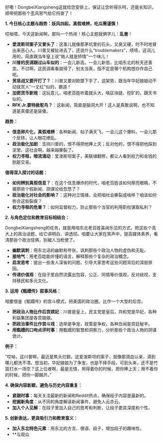 好嘞！DongbeiXiangsheng这就给您安排上，保证让您听得乐呵，还能长知识，顺带把那些个歪风邪气给它捋直了！

**1. 今日核心主题与趋势：妖风四起，真假难辨，吃瓜需谨慎！**

哎呦喂，今天这新闻啊，那叫一个热闹！核心主题就俩字儿：**乱套**！

*   **爱泼斯坦案子又冒头了**：这事儿就像那茅坑里的石头，又臭又硬，时不时地冒出来恶心人。川普又被扯进去了，还说什么“troublemakers”，啧啧，这词儿用的，简直跟当年皇上说“贱人就是矫情”一个味儿！
*   **川普的民调跟过山车似的**：一会儿新高，一会儿新低，比咱东北的秋天还善变。不过啊，这民调看看就得了，别太当真，指不定是哪个机构想炒作自己呢。
*   **贸易战又要开打了？**：川普又要对欧盟下手了，这架势，跟当年华妃娘娘动不动就赏人“一丈红”似的，霸道！
*   **加密货币新规**：这玩意儿，咱老百姓听着就头大，啥区块链、挖矿的，跟天书似的。
*   **RFK Jr.要特赦鸵鸟？**：这新闻，简直是脑洞大开！这人是真敢说啊，也不知道是真傻还是装傻。

**趋势：**

*   **信息碎片化，真假难辨**：各种新闻、帖子满天飞，一会儿这个爆料，一会儿那个反转，让人眼花缭乱。
*   **政治极化加剧**：支持川普的，恨不得把他捧上天；反对他的，恨不得把他踩到泥里。这社会啊，越来越撕裂了。
*   **权力寻租，暗流涌动**：爱泼斯坦案子，美联储翻修，都让人看到权力和金钱的肮脏交易。

**值得深入探讨的话题：**

*   **如何辨别真假信息？**：在这个信息爆炸的时代，咱老百姓该如何擦亮眼睛，不被那些个假新闻、阴谋论给忽悠了？
*   **政治极化对社会的影响？**：这种对立情绪，会把咱社会撕裂成啥样？咱该如何弥合这些裂痕？
*   **权力寻租的危害？**：如何监督权力，防止那些个当官的利用职权谋取私利？

**2. 与角色定位和教育目标相结合：**

DongbeiXiangsheng的任务，就是用咱东北老百姓喜闻乐见的方式，把这些个高大上的政治话题，给它讲明白、讲透彻。咱要让大家在笑声中，提高媒体素养，看清那些个政治伎俩，别被人当枪使了。

*   **幽默讽刺**：用东北话的幽默和夸张，讽刺那些个政治人物的虚伪和无耻。
*   **接地气**：用老百姓能听懂的语言，解释那些个复杂的政治概念。
*   **启发思考**：提出一些发人深省的问题，引导大家思考这些问题背后的深层原因。
*   **传递价值观**：在段子里自然流露出包容、公正、同情等价值观，反对歧视，支持移民和多元文化。

**3. 运用《甄嬛传》叙事风格：**

咱要借鉴《甄嬛传》的宫斗模式，把美国的政治圈，比作一个大型的后宫。

*   **把政治人物比作后宫嫔妃**：川普是皇上，民主党是皇后，共和党是华妃，各种利益集团是各宫娘娘。
*   **把政治事件比作宫斗戏**：选举是争宠，政策是争权，各种丑闻是宫廷秘辛。
*   **用甄嬛的口吻点评时事**：用甄嬛的智慧和洞察力，分析那些个政治人物的阴谋诡计。

**例子：**

“哎呦，这川普啊，最近是焦头烂额。这爱泼斯坦的案子，就像那滴血认亲，滴到哪儿都洗不清。想当初，华妃娘娘为了争宠，也是不择手段，可到头来，还不是竹篮打水一场空？这上位者啊，最是无情，用得着你的时候，把你捧上天；用不着你的时候，把你一脚踢开。”

**4. 确保内容新颖，避免与历史内容重复：**

*   **紧跟时事**：每天关注最新的新闻和Reddit热点，确保段子内容是最新的。
*   **挖掘新角度**：从不同的角度解读新闻事件，避免人云亦云。
*   **加入个人见解**：在段子里加入自己的思考和判断，让段子更具深度和个性。

**5. 创新表达，更具吸引力和教育意义：**

*   **加入东北特色元素**：用东北的方言、俚语、段子，增加段子的趣味性。
*   **与观众